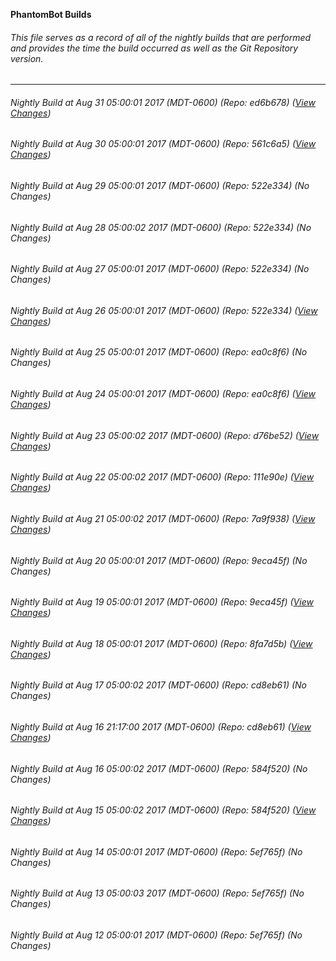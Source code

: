 **PhantomBot Builds**

###### This file serves as a record of all of the nightly builds that are performed and provides the time the build occurred as well as the Git Repository version.
-------------------------------------------------------------------------------------------------------------
###### Nightly Build at Aug 31 05:00:01 2017 (MDT-0600) (Repo: ed6b678) ([View Changes](https://github.com/PhantomBot/PhantomBot/compare/561c6a5...ed6b678))
###### Nightly Build at Aug 30 05:00:01 2017 (MDT-0600) (Repo: 561c6a5) ([View Changes](https://github.com/PhantomBot/PhantomBot/compare/522e334...561c6a5))
###### Nightly Build at Aug 29 05:00:01 2017 (MDT-0600) (Repo: 522e334) (No Changes)
###### Nightly Build at Aug 28 05:00:02 2017 (MDT-0600) (Repo: 522e334) (No Changes)
###### Nightly Build at Aug 27 05:00:01 2017 (MDT-0600) (Repo: 522e334) (No Changes)
###### Nightly Build at Aug 26 05:00:01 2017 (MDT-0600) (Repo: 522e334) ([View Changes](https://github.com/PhantomBot/PhantomBot/compare/ea0c8f6...522e334))
###### Nightly Build at Aug 25 05:00:01 2017 (MDT-0600) (Repo: ea0c8f6) (No Changes)
###### Nightly Build at Aug 24 05:00:01 2017 (MDT-0600) (Repo: ea0c8f6) ([View Changes](https://github.com/PhantomBot/PhantomBot/compare/d76be52...ea0c8f6))
###### Nightly Build at Aug 23 05:00:02 2017 (MDT-0600) (Repo: d76be52) ([View Changes](https://github.com/PhantomBot/PhantomBot/compare/111e90e...d76be52))
###### Nightly Build at Aug 22 05:00:02 2017 (MDT-0600) (Repo: 111e90e) ([View Changes](https://github.com/PhantomBot/PhantomBot/compare/7a9f938...111e90e))
###### Nightly Build at Aug 21 05:00:02 2017 (MDT-0600) (Repo: 7a9f938) ([View Changes](https://github.com/PhantomBot/PhantomBot/compare/9eca45f...7a9f938))
###### Nightly Build at Aug 20 05:00:01 2017 (MDT-0600) (Repo: 9eca45f) (No Changes)
###### Nightly Build at Aug 19 05:00:01 2017 (MDT-0600) (Repo: 9eca45f) ([View Changes](https://github.com/PhantomBot/PhantomBot/compare/8fa7d5b...9eca45f))
###### Nightly Build at Aug 18 05:00:01 2017 (MDT-0600) (Repo: 8fa7d5b) ([View Changes](https://github.com/PhantomBot/PhantomBot/compare/cd8eb61...8fa7d5b))
###### Nightly Build at Aug 17 05:00:02 2017 (MDT-0600) (Repo: cd8eb61) (No Changes)
###### Nightly Build at Aug 16 21:17:00 2017 (MDT-0600) (Repo: cd8eb61) ([View Changes](https://github.com/PhantomBot/PhantomBot/compare/584f520...cd8eb61))
###### Nightly Build at Aug 16 05:00:02 2017 (MDT-0600) (Repo: 584f520) (No Changes)
###### Nightly Build at Aug 15 05:00:02 2017 (MDT-0600) (Repo: 584f520) ([View Changes](https://github.com/PhantomBot/PhantomBot/compare/5ef765f...584f520))
###### Nightly Build at Aug 14 05:00:01 2017 (MDT-0600) (Repo: 5ef765f) (No Changes)
###### Nightly Build at Aug 13 05:00:03 2017 (MDT-0600) (Repo: 5ef765f) (No Changes)
###### Nightly Build at Aug 12 05:00:01 2017 (MDT-0600) (Repo: 5ef765f) (No Changes)
